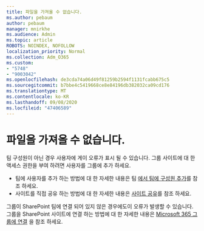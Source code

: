 ```yaml
---
title: 파일을 가져올 수 없습니다.
ms.author: pebaum
author: pebaum
manager: mnirkhe
ms.audience: Admin
ms.topic: article
ROBOTS: NOINDEX, NOFOLLOW
localization_priority: Normal
ms.collection: Adm_O365
ms.custom:
- "5748"
- "9003042"
ms.openlocfilehash: de3cda74a06d49f81259b2594f1131fcabb675c5
ms.sourcegitcommit: b7bbe4c5419668ce8e84196db382032ca09cd176
ms.translationtype: MT
ms.contentlocale: ko-KR
ms.lasthandoff: 09/08/2020
ms.locfileid: "47406589"
---
```

# <a name="we-cant-get-your-files"></a>파일을 가져올 수 없습니다.

팀 구성원이 아닌 경우 사용자에 게이 오류가 표시 될 수 있습니다. 그룹 사이트에 대 한 액세스 권한을 부여 하려면 사용자를 그룹에 추가 하세요.

- 팀에 사용자를 추가 하는 방법에 대 한 자세한 내용은 팀 [에서 팀에 구성원 추가](https://support.office.com/article/add-people-to-a-team-aff2249d-b456-4bc3-81e7-52327b6b38e9)를 참조 하세요.
- 사이트를 직접 공유 하는 방법에 대 한 자세한 내용은 [사이트 공유](https://support.office.com/article/Share-a-site-958771A8-D041-4EB8-B51C-AFEA2EAE3658)를 참조 하세요.

그룹이 SharePoint 팀에 연결 되어 있지 않은 경우에도이 오류가 발생할 수 있습니다. 그룹을 SharePoint 사이트에 연결 하는 방법에 대 한 자세한 내용은 [Microsoft 365 그룹에 연결](https://docs.microsoft.com/sharepoint/dev/transform/modernize-connect-to-office365-group) 을 참조 하세요.